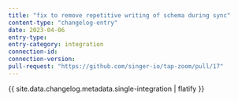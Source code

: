 ```yaml
---
title: "fix to remove repetitive writing of schema during sync"
content-type: "changelog-entry"
date: 2023-04-06
entry-type: 
entry-category: integration
connection-id: 
connection-version: 
pull-request: "https://github.com/singer-io/tap-zoom/pull/17"
---
```

{{ site.data.changelog.metadata.single-integration | flatify }}